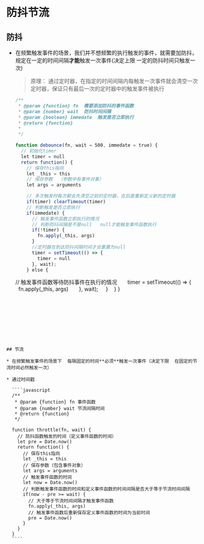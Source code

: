 # 防抖节流

## 防抖

* 在频繁触发事件的场景，我们并不想频繁的执行触发的事件，就需要加防抖，规定在一定的时间间隔**才能**触发一次事件(决定上限 一定的防抖时间只触发一次)

  > 原理： 通过定时器，在指定的时间间隔内每触发一次事件就会清空一次定时器，保证只有最后一次的定时器中的触发事件被执行

  ````javascript
  /**
   * @param {function} fn  需要添加防抖的事件函数 
   * @param {number} wait  防抖时间间隔
   * @param {boolean} immedate  触发是否立即执行
   * @return {function}
   *  
   */
  
  function debounce(fn, wait = 500, immedate = true) {
    // 初始化timer
    let timer = null
    return function() {
      // 保存this指向
      let _this = this
      // 保存参数  （参数中有事件对象）
      let args = arguments
  
      // 多次触发时每次都会先清空之前的定时器，在后面重新定义新的定时器
      if(timer) clearTimeout(timer)
      // 判断触发是否立即执行
      if(immedate) {
        // 触发事件函数立即执行的情况
        // 判断防抖间隔是不是null   null才能触发事件函数执行
        if(!timer) {
          fn.apply(_this, args)
        }
        //定时器在到达防抖间隔时间才会重置为null
        timer = setTimeout(() => {
          timer = null
        }, wait);
      } else {
      // 触发事件函数等待防抖事件在执行的情况
        timer = setTimeout(() => {
          fn.apply(_this, args)
        }, wait);
      } 
    }
  }
  
  ````
  
  







## 节流

* 在频繁触发事件的场景下  每隔固定的时间**必须**触发一次事件（决定下限  在固定的节流时间必然触发一次）

  * 通过时间戳

    ````javascript
    /**
     * @param {function} fn 事件函数 
     * @param {number} wait 节流间隔时间 
     * @return {function}
     */
    
    function throttle(fn, wait) {
      // 防抖函数触发的时间（定义事件函数的时间）
      let pre = Date.now()
      return function() {
        // 保存this指向
        let _this = this
        // 保存参数（包含事件对象）
        let args = arguments
        // 触发事件函数的时间
        let now = Date.now()
        // 判断触发事件函数的时间和定义事件函数的时间间隔是否大于等于节流时间间隔
        if(now - pre >= wait) {
          // 大于等于节流时间间隔才触发事件函数
          fn.apply(_this, args)
          // 触发事件函数后重新保存定义事件函数的时间为当前时间
          pre = Date.now()
        }
      } 
    }
    ````

    

